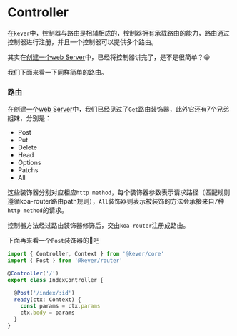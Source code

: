 # Controller

在`kever`中，控制器与路由是相辅相成的，控制器拥有承载路由的能力，路由通过控制器进行注册，并且一个控制器可以提供多个路由。

其实在[创建一个web Server](./first.md)中，已经将控制器讲完了，是不是很简单？😁

我们下面来看一下同样简单的路由。

### 路由
在[创建一个web Server](./first.md)中，我们已经见过了`Get`路由装饰器，此外它还有7个兄弟姐妹，分别是：
- Post
- Put
- Delete
- Head
- Options
- Patchs
- All

这些装饰器分别对应相应`http method`，每个装饰器参数表示请求路径（匹配规则遵循koa-router路由path规则），`All`装饰器则表示被装饰的方法会承接来自7种`http method`的请求。

控制器方法经过路由装饰器修饰后，交由`koa-router`注册成路由。

下面再来看一个`Post`装饰器的🌰吧
```ts
import { Controller, Context } from '@kever/core'
import { Post } from '@kever/router'

@Controller('/')
export class IndexController {

  @Post('/index/:id')
  ready(ctx: Context) {
    const params = ctx.params
    ctx.body = params
  }
}
```

